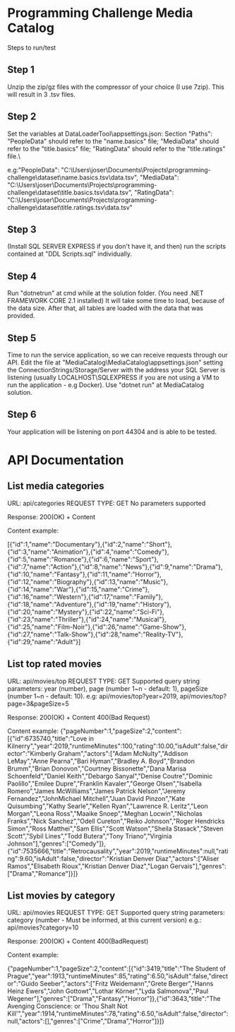# Programming Challenge Media Catalog

Steps to run/test

## Step 1

Unzip the zip/gz files with the compressor of your choice (I use 7zip). This will result in 3 .tsv files.

## Step 2

Set the variables at DataLoaderTool\appsettings.json:
Section "Paths":
"PeopleData" should refer to the "name.basics" file;
"MediaData" should refer to the "title.basics" file;
"RatingData" should refer to the "title.ratings" file.\

e.g:"PeopleData": "C:\\Users\\joser\\Documents\\Projects\\programming-challenge\\dataset\\name.basics.tsv\\data.tsv",
    "MediaData": "C:\\Users\\joser\\Documents\\Projects\\programming-challenge\\dataset\\title.basics.tsv\\data.tsv",
    "RatingData": "C:\\Users\\joser\\Documents\\Projects\\programming-challenge\\dataset\\title.ratings.tsv\\data.tsv"


## Step 3

(Install SQL SERVER EXPRESS if you don't have it, and then) run the scripts contained at "DDL Scripts.sql" individually.

## Step 4

Run "dotnetrun" at cmd while at the solution folder. (You need .NET FRAMEWORK CORE 2.1 installed)
It will take some time to load, because of the data size. After that, all tables are loaded with the data that was provided.

## Step 5

Time to run the service application, so we can receive requests through our API. Edit the file at "MediaCatalog\MediaCatalog\appsettings.json" setting the ConnectionStrings/Storage/Server with the address your SQL Server is listening (usually LOCALHOST\SQLEXPRESS if you are not using a VM to run the application - e.g Docker).
Use "dotnet run" at MediaCatalog solution.

## Step 6

Your application will be listening on port 44304 and is able to be tested.


# API Documentation

## List media categories
URL: api/categories
REQUEST TYPE: GET
No parameters supported

Response:
200(OK) + Content

Content example:


[{"id":1,"name":"Documentary"},{"id":2,"name":"Short"},{"id":3,"name":"Animation"},{"id":4,"name":"Comedy"},{"id":5,"name":"Romance"},{"id":6,"name":"Sport"},{"id":7,"name":"Action"},{"id":8,"name":"News"},{"id":9,"name":"Drama"},{"id":10,"name":"Fantasy"},{"id":11,"name":"Horror"},{"id":12,"name":"Biography"},{"id":13,"name":"Music"},{"id":14,"name":"War"},{"id":15,"name":"Crime"},{"id":16,"name":"Western"},{"id":17,"name":"Family"},{"id":18,"name":"Adventure"},{"id":19,"name":"History"},{"id":20,"name":"Mystery"},{"id":22,"name":"Sci-Fi"},{"id":23,"name":"Thriller"},{"id":24,"name":"Musical"},{"id":25,"name":"Film-Noir"},{"id":26,"name":"Game-Show"},{"id":27,"name":"Talk-Show"},{"id":28,"name":"Reality-TV"},{"id":29,"name":"Adult"}]

## List top rated movies
URL: api/movies/top
REQUEST TYPE: GET
Supported query string parameters: year (number), page (number 1~n - default: 1), pageSize (number 1~n - default: 10).
e.g: api/movies/top?year=2019, api/movies/top?page=3&pageSize=5

Response:
200(OK) + Content
400(Bad Request)

Content example:
{"pageNumber":1,"pageSize":2,"content":[{"id":6735740,"title":"Love in Kilnerry","year":2019,"runtimeMinutes":100,"rating":10.00,"isAdult":false,"director":"Kimberly Graham","actors":["Adam McNulty","Addison LeMay","Anne Pearna","Bari Hyman","Bradley A. Boyd","Brandon Brumm","Brian Donovon","Courtney Bissonette","Dana Marisa Schoenfeld","Daniel Keith","Debargo Sanyal","Denise Coutre","Dominic Paolillo","Emilee Dupre","Franklin Kavaler","George Olsen","Isabella Romero","James McWilliams","James Patrick Nelson","Jeremy Fernandez","JohnMichael Mitchell","Juan David Pinzon","Kate Quisumbing","Kathy Searle","Kellen Ryan","Lawrence R. Leritz","Leon Morgan","Leona Ross","Maaike Snoep","Meghan Locwin","Nicholas Franks","Nick Sanchez","Odell Cureton","Reiko Johnson","Roger Hendricks Simon","Ross Matthei","Sam Ellis","Scott Watson","Sheila Stasack","Steven Scott","Sybil Lines","Todd Butera","Tony Triano","Virginia Johnson"],"genres":["Comedy"]},{"id":7535666,"title":"Retrocausality","year":2019,"runtimeMinutes":null,"rating":9.60,"isAdult":false,"director":"Kristian Denver Diaz","actors":["Aliser Ramos","Elisabeth Rioux","Kristian Denver Diaz","Logan Gervais"],"genres":["Drama","Romance"]}]}

## List movies by category
URL: api/movies
REQUEST TYPE: GET
Supported query string parameters: category (number - Must be informed, at this current version)
e.g.: api/movies?category=10

Response:
200(OK) + Content
400(BadRequest)

Content example:

{"pageNumber":1,"pageSize":2,"content":[{"id":3419,"title":"The Student of Prague","year":1913,"runtimeMinutes":85,"rating":6.50,"isAdult":false,"director":"Guido Seeber","actors":["Fritz Weidemann","Grete Berger","Hanns Heinz Ewers","John Gottowt","Lothar Körner","Lyda Salmonova","Paul Wegener"],"genres":["Drama","Fantasy","Horror"]},{"id":3643,"title":"The Avenging Conscience: or 'Thou Shalt Not Kill'","year":1914,"runtimeMinutes":78,"rating":6.50,"isAdult":false,"director":null,"actors":[],"genres":["Crime","Drama","Horror"]}]}
